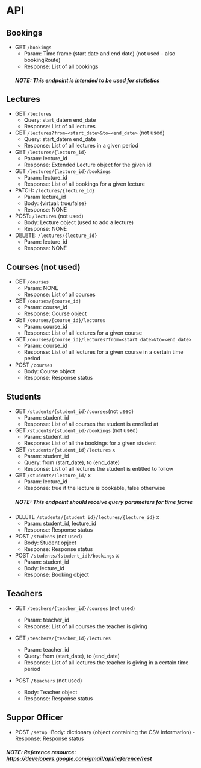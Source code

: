 # API
<!-- Endpoints are meant to be preceded by /api (/operations == /api/operations)-->
## Bookings
- GET `/bookings`
  - Param: Time frame (start date and end date) (not used - also bookingRoute)
  - Response: List of all bookings
  ##### NOTE: This endpoint is intended to be used for statistics 

## Lectures
- GET `/lectures` 
  - Query: start_datem end_date
  - Response: List of all lectures
- GET `/lectures?from=<start_date>&to=<end_date>` (not used)
  - Query: start_datem end_date
  - Response: List of all lectures in a given period
- GET `/lectures/{lecture_id}` 
  - Param: lecture_id
  - Response: Extended Lecture object for the given id
- GET `/lectures/{lecture_id}/bookings` 
  - Param: lecture_id
  - Response: List of all bookings for a given lecture
- PATCH: `/lectures/{lecture_id}` 
  - Param lecture_id
  - Body: {virtual: true/false}
  - Response: NONE
- POST: `/lectures` (not used)
  - Body: Lecture object (used to add a lecture)
  - Response: NONE
- DELETE: `/lectures/{lecture_id}` 
  - Param: lecture_id
  - Response: NONE
  
## Courses (not used)
- GET `/courses`
  - Param: NONE
  - Response: List of all courses
- GET `/courses/{course_id}`
  - Param: course_id
  - Response: Course object
- GET `/courses/{course_id}/lectures`
  - Param: course_id
  - Response: List of all lectures for a given course
- GET `/courses/{course_id}/lectures?from=<start_date>&to=<end_date>`
  - Param: course_id
  - Response: List of all lectures for a given course in a certain time period
- POST `/courses`
  - Body: Course object
  - Response: Response status
  
## Students
- GET `/students/{student_id}/courses`(not used)
  - Param: student_id
  - Response: List of all courses the student is enrolled at
- GET `/students/{student_id}/bookings`  (not used)
  - Param: student_id
  - Response: List of all the bookings for a given student
- GET `/students/{student_id}/lectures` x
  - Param: student_id
  - Query: from (start_date), to (end_date)
  - Response: List of all lectures the student is entitled to follow
- GET `/students/:lecture_id/` x
  - Param: lecture_id
  - Response: true if the lecture is bookable, false otherwise
  ##### NOTE: This endpoint should receive query parameters for time frame
- DELETE `/students/{student_id}/lectures/{lecture_id}` x
  - Param: student_id, lecture_id
  - Response: Response status
- POST `/students` (not used) 
  - Body: Student opject
  - Response: Response status
- POST `/students/{student_id}/bookings` x
  - Param: student_id
  - Body: lecture_id
  - Response: Booking object

## Teachers
- GET `/teachers/{teacher_id}/courses` (not used)
  - Param: teacher_id
  - Response: List of all courses the teacher is giving

- GET `/teachers/{teacher_id}/lectures`
  - Param: teacher_id
  - Query: from (start_date), to (end_date)
  - Response: List of all lectures the teacher is giving in a certain time period
- POST `/teachers` (not used)
  - Body: Teacher object
  - Response: Response status

## Suppor Officer
- POST `/setup`
  -Body: dictionary (object containing the CSV information)
  -Response: Response status
  
##### NOTE: Reference resource: https://developers.google.com/gmail/api/reference/rest 
<!-- API does not include possible DELETE needed -->